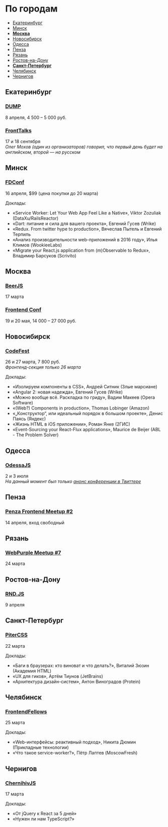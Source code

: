 # По городам

- [Екатеринбург](#Екатеринбург)
- [Минск](#Минск)
- **[Москва](#Москва)**
- [Новосибирск](#Новосибирск)
- [Одесса](#Одесса)
- [Пенза](#Пенза)
- [Рязань](#Рязань)
- [Ростов-на-Дону](#Ростов-на-Дону)
- **[Санкт-Петербург](#Санкт-Петербург)**
- [Челябинск](#Челябинск)
- [Чернигов](#Чернигов)

## Екатеринбург

### [DUMP](http://dump-conf.ru/)

8 апреля, 4 500 – 5 000 руб.

### [FrontTalks](http://lanyrd.com/2016/fronttalks2016/)

17 и 18 сентября  
*Олег Мохов (один из организаторов) говорил, что первый день будет на английском, второй — на русском*

## Минск

### [FDConf](http://fdconf.by/)

16 апреля, $99 (цена покупки до 20 марта)

Доклады:

- «Service Worker: Let Your Web App Feel Like a Native», Viktor Zozuliak (DataXu/RailsReactor)
- «Dart: питание и сила для вашего проекта», Евгений Гусев (Wrike)
- «Redux. From twitter hype to production», Вячеслав Пытель и Евгений Терпиль
- «Анализ производительности web-приложений в 2016 году», Илья Климов (WookieeLabs)
- «Migrate your React.js application from (m)Observable to Redux​», Владимир Барсуков (​Scrivito)

## Москва

### [BeerJS](http://www.meetup.com/BeerJS-Moscow/)

17 марта

### [Frontend Conf](http://frontendconf.ru/)

19 и 20 мая, 14 000 – 27 000 руб.

## Новосибирск

### [CodeFest](http://2016.codefest.ru/)

26 и 27 марта, 7 800 руб.  
*Фронтенд-секция только 26 марта*

Доклады: 

- «Изолируем компоненты в CSS», Андрей Ситник (Злые марсиане)
- «Angular 2: новая надежда», Евгений Гусев (Wrike)
- «Можно вообще всё. Раскладка по гриду», Вадим Макеев (Opera Software)
- «(Web?) Components in production», Thomas Lobinger (Amazon)
- «„Конструктор“, или идеальный порядок в большом проекте», Денис Паясь (Яндекс)
- «Жизнь HTML в iOS приложении», Роман Янке (2ГИС)
- «Event-Sourcing your React-Flux applications», Maurice de Beijer (ABL - The Problem Solver)

## Одесса

### [OdessaJS](http://odessajs.org/)

2 и 3 июля  
*На данный момент был только [анонс конференции в Твиттере](https://twitter.com/OdessaJS/status/706957901395415040)*

## Пенза

### [Penza Frontend Meetup #2](https://vk.com/pfm_2)

14 апреля, вход свободный

## Рязань

### [WebPurple Meetup #7](https://vk.com/webpurple_meetup7)

24 марта

## Ростов-на-Дону

### [RND.JS](https://vk.com/rndjs)

9 апреля

## Санкт-Петербург

### [PiterCSS](https://pitercss.timepad.ru/event/298243/)

22 марта

Доклады:

- «Баги в браузерах: кто виноват и что делать?», Виталий Зюзин (Академия HTML)
- «UX для гиков», Артём Тиунов (JetBrains)
- «Архитектура дизайн-систем», Антон Виноградов (Protein)

## Челябинск

### [FrontendFellows](https://frontendfellows.timepad.ru/event/284979/)

25 марта

Доклады:

- «Web-интерфейсы: реактивный подход», Никита Дюмин (Прикладные технологии)
- «Что такое service-worker?», Пётр Лаптев (MoscowFresh)

## Чернигов

### [ChernihivJS](http://www.meetup.com/chernihivjs/events/229153941/)

17 марта

Доклады:

- «От jQuery к React за 5 дней»
- «Нужен ли нам TypeScript?»